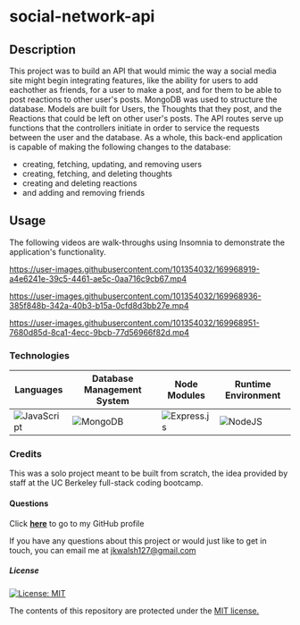# social-network-api

## Description
This project was to build an API that would mimic the way a social media site might begin integrating features, like the ability for users to add eachother as friends, for a user to make a post, and for them to be able to post reactions to other user's posts. MongoDB was used to structure the database. Models are built for Users, the Thoughts that they post, and the Reactions that could be left on other user's posts. The API routes serve up functions that the controllers initiate in order to service the requests between the user and the database. As a whole, this back-end application is capable of making the following changes to the database:
- creating, fetching, updating, and removing users
- creating, fetching, and deleting thoughts
- creating and deleting reactions
- and adding and removing friends


## Usage
The following videos are walk-throughs using Insomnia to demonstrate the application's functionality.


https://user-images.githubusercontent.com/101354032/169968919-a4e6241e-39c5-4461-ae5c-0aa716c9cb67.mp4


https://user-images.githubusercontent.com/101354032/169968936-385f848b-342a-40b3-b15a-0cfd8d3bb27e.mp4


https://user-images.githubusercontent.com/101354032/169968951-7680d85d-8ca1-4ecc-9bcb-77d56966f82d.mp4

### Technologies
|   Languages  | Database Management System  |  Node Modules | Runtime Environment
| ----------- | ----------- | ----------- |  ----------- | 
| ![JavaScript](https://img.shields.io/badge/javascript-%23323330.svg?style=for-the-badge&logo=javascript&logoColor=%23F7DF1E) | ![MongoDB](https://img.shields.io/badge/MongoDB-%234ea94b.svg?style=for-the-badge&logo=mongodb&logoColor=white) | ![Express.js](https://img.shields.io/badge/express.js-%23404d59.svg?style=for-the-badge&logo=express&logoColor=%2361DAFB) | ![NodeJS](https://img.shields.io/badge/node.js-6DA55F?style=for-the-badge&logo=node.js&logoColor=white)  |   |   | mongoose  |   |


### Credits
This was a solo project meant to be built from scratch, the idea provided by staff at the UC Berkeley full-stack coding bootcamp.

#### Questions
Click <a href="https://github.com/jkwalsh127" target="_blank">**here**<a> to go to my GitHub profile

If you have any questions about this project or would just like to get in touch, you can email me at <a href="mailto:jkwalsh127@gmail.com" target="_blank">jkwalsh127@gmail.com</a>

##### License
[![License: MIT](https://img.shields.io/badge/License-MIT-yellow.svg)](https://opensource.org/licenses/MIT)

The contents of this repository are protected under the <a href="https://opensource.org/licenses/MIT">MIT license.</a>
